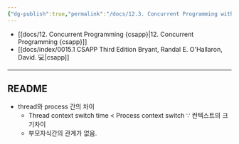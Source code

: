```yaml
---
{"dg-publish":true,"permalink":"/docs/12.3. Concurrent Programming with Threads {csapp}/","title":"12.3. Concurrent Programming with Threads {csapp}"}
---
```


- [[docs/12. Concurrent Programming {csapp}\|12. Concurrent Programming {csapp}]]
- [[docs/index/0015.1 CSAPP Third Edition Bryant, Randal E. O'Hallaron, David. 💻\|csapp]]
___

## README

- thread와 process 간의 차이
	- Thread context switch time < Process context switch ∵ 컨텍스트의 크기차이
	- 부모자식간의 관계가 없음. 
